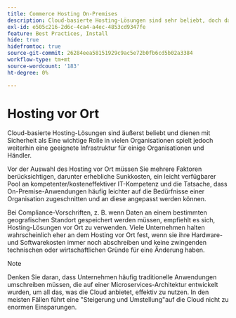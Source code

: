 ```yaml
---
title: Commerce Hosting On-Premises
description: Cloud-basierte Hosting-Lösungen sind sehr beliebt, doch das Hosting vor Ort kann für Ihr E-Commerce-Projekt sinnvoll sein.
exl-id: e505c216-2d6c-4ca4-a4ec-4853cd9347fe
feature: Best Practices, Install
hide: true
hidefromtoc: true
source-git-commit: 26284eea58151929c9ac5e72b0fb6cd5b02a3384
workflow-type: tm+mt
source-wordcount: '183'
ht-degree: 0%

---
```


# Hosting vor Ort

Cloud-basierte Hosting-Lösungen sind äußerst beliebt und dienen mit Sicherheit als
Eine wichtige Rolle in vielen Organisationen spielt jedoch weiterhin eine geeignete Infrastruktur für einige Organisationen und Händler.

Vor der Auswahl des Hosting vor Ort müssen Sie mehrere Faktoren berücksichtigen, darunter erhebliche Sunkkosten, ein leicht verfügbarer Pool an kompetenter/kosteneffektiver IT-Kompetenz und die Tatsache, dass On-Premise-Anwendungen häufig leichter auf die Bedürfnisse einer Organisation zugeschnitten und an diese angepasst werden können.

Bei Compliance-Vorschriften, z. B. wenn Daten an einem bestimmten geografischen Standort gespeichert werden müssen, empfiehlt es sich, Hosting-Lösungen vor Ort zu verwenden. Viele Unternehmen halten wahrscheinlich eher an dem Hosting vor Ort fest, wenn sie ihre Hardware- und Softwarekosten immer noch abschreiben und keine zwingenden technischen oder wirtschaftlichen Gründe für eine Änderung haben.

>[!NOTE]
>
>Denken Sie daran, dass Unternehmen häufig traditionelle Anwendungen umschreiben müssen, die auf einer Microservices-Architektur entwickelt wurden, um all das, was die Cloud anbietet, effektiv zu nutzen. In den meisten Fällen führt eine &quot;Steigerung und Umstellung&quot;auf die Cloud nicht zu enormen Einsparungen.
